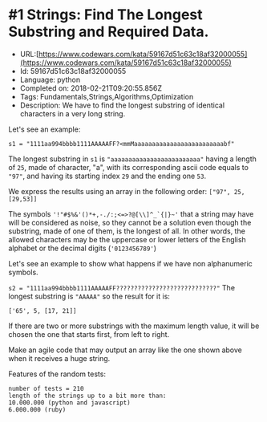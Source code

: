 # #1 Strings: Find The Longest Substring and Required Data.

 - URL:[https://www.codewars.com/kata/59167d51c63c18af32000055](https://www.codewars.com/kata/59167d51c63c18af32000055)
 - Id: 59167d51c63c18af32000055
 - Language: python
 - Completed on: 2018-02-21T09:20:55.856Z
 - Tags: Fundamentals,Strings,Algorithms,Optimization
 - Description:
We have to find the longest substring of identical characters in a very long string. 

Let's see an example:
```
s1 = "1111aa994bbbb1111AAAAAFF?<mmMaaaaaaaaaaaaaaaaaaaaaaaaabf"
```
The longest substring in ```s1``` is ```"aaaaaaaaaaaaaaaaaaaaaaaaa"``` having a length of ```25```, made of character, "a", with its corresponding ascii code equals to ```"97"```, and having its starting index ```29``` and the ending one ```53```.

We express the results using an array in the following order:
```["97", 25, [29,53]]```

The symbols ```'!"#$%&'()*+,-./:;<=>?@[\\]^_`{|}~'``` that a string may have will be considered as noise, so they cannot be  a solution even though the substring, made of one of them, is the longest of all. In other words, the allowed characters may be the uppercase or lower letters of the English alphabet or the decimal digits (```'0123456789'```)

Let's see an example to show what happens if we have non alphanumeric symbols.

```s2 = "1111aa994bbbb1111AAAAAFF????????????????????????????"```
The longest substring is ```"AAAAA"``` so the result for it is:
```
['65', 5, [17, 21]]
```
If there are two or more substrings with the maximum length value, it will be chosen the one that starts first, from left to right.

Make an agile code that may output an array like the one shown above when it receives a huge string.

Features of the random tests:
```
number of tests = 210
length of the strings up to a bit more than:
10.000.000 (python and javascript)
6.000.000 (ruby)
```
